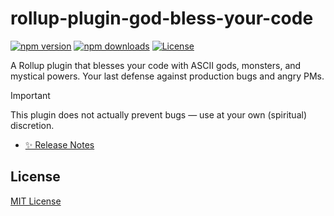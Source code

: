 # rollup-plugin-god-bless-your-code

[![npm version][npm-version-src]][npm-version-href]
[![npm downloads][npm-downloads-src]][npm-downloads-href]
[![License][license-src]][license-href]

A Rollup plugin that blesses your code with ASCII gods, monsters, and mystical powers. Your last defense against production bugs and angry PMs.

> [!IMPORTANT]
> This plugin does not actually prevent bugs — use at your own (spiritual) discretion.

- [✨ Release Notes](./CHANGELOG.md)

## License

[MIT License](./LICENSE)

<!-- Badges -->
[npm-version-href]: https://npmjs.com/package/rollup-plugin-god-bless-your-code
[npm-version-src]: https://img.shields.io/npm/v/rollup-plugin-god-bless-your-code/latest.svg?style=flat&colorA=18181B&colorB=28CF8D

[npm-downloads-href]: https://npmjs.com/package/rollup-plugin-god-bless-your-code
[npm-downloads-src]: https://img.shields.io/npm/dm/rollup-plugin-god-bless-your-code.svg?style=flat&colorA=18181B&colorB=28CF8D

[license-href]: https://github.com/kiki-kanri/rollup-plugin-god-bless-your-code/blob/main/LICENSE
[license-src]: https://img.shields.io/npm/l/rollup-plugin-god-bless-your-code.svg?style=flat&colorA=18181B&colorB=28CF8D
